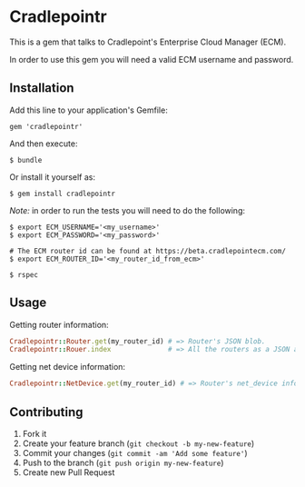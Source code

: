 # Cradlepointr

This is a gem that talks to Cradlepoint's Enterprise Cloud Manager \(ECM\).

In order to use this gem you will need a valid ECM username and password.


## Installation

Add this line to your application's Gemfile:

    gem 'cradlepointr'

And then execute:

    $ bundle

Or install it yourself as:

    $ gem install cradlepointr

_Note:_ in order to run the tests you will need to do the following:

    $ export ECM_USERNAME='<my_username>'
    $ export ECM_PASSWORD='<my_password>'

    # The ECM router id can be found at https://beta.cradlepointecm.com/
    $ export ECM_ROUTER_ID='<my_router_id_from_ecm>'

    $ rspec

## Usage

Getting router information:

```ruby
Cradlepointr::Router.get(my_router_id) # => Router's JSON blob.
Cradlepointr::Rouer.index              # => All the routers as a JSON array.
```

Getting net device information:

```ruby
Cradlepointr::NetDevice.get(my_router_id) # => Router's net_device info as JSON blob.
```

## Contributing

1. Fork it
2. Create your feature branch (`git checkout -b my-new-feature`)
3. Commit your changes (`git commit -am 'Add some feature'`)
4. Push to the branch (`git push origin my-new-feature`)
5. Create new Pull Request
